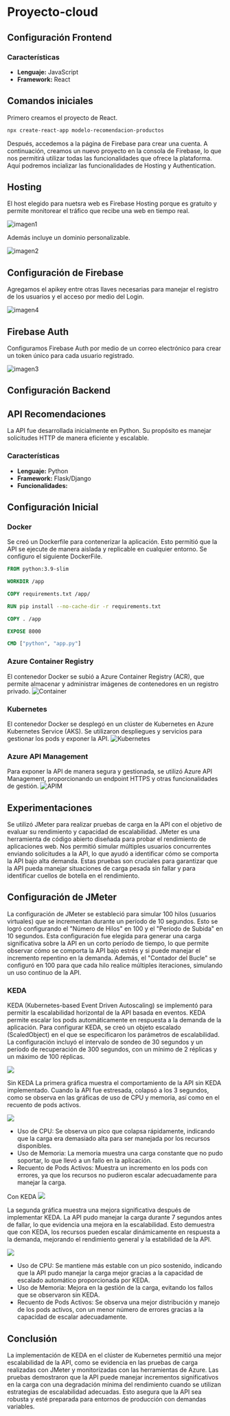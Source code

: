 # Proyecto-cloud
## Configuración Frontend
### Características
- **Lenguaje:** JavaScript
- **Framework:** React

## Comandos iniciales
Primero creamos el proyecto de React.

``` bash
npx create-react-app modelo-recomendacion-productos
```

Después, accedemos a la página de Firebase para crear una cuenta. A continuación, creamos un nuevo proyecto en la consola de Firebase, lo que nos permitirá utilizar todas las funcionalidades que ofrece la plataforma. Aquí podremos incializar las funcionalidades de Hosting y Authentication.

## Hosting
El host elegido para nuetsra web es Firebase Hosting porque es gratuito y permite monitorear el tráfico que recibe una web en tiempo real.

![imagen1](https://github.com/user-attachments/assets/7361b9bb-387b-47f7-939b-7bd442c78261)

Además incluye un dominio personalizable.

![imagen2](https://github.com/user-attachments/assets/4ceaeee5-2a45-46d0-9f12-1fee5780a529)

## Configuración de Firebase
Agregamos el apikey entre otras llaves necesarias para manejar el registro de los usuarios y el acceso por medio del Login.

![imagen4](https://github.com/user-attachments/assets/0e2789a7-5c39-451b-8404-1717ee2f71d2)

## Firebase Auth
Configuramos Firebase Auth por medio de un correo electrónico para crear un token único para cada usuario registrado.

![imagen3](https://github.com/user-attachments/assets/0f837312-fe63-4595-9cd5-58f2277a60c5)

## Configuración Backend
## API Recomendaciones
La API fue desarrollada inicialmente en Python. Su propósito es manejar solicitudes HTTP de manera eficiente y escalable.

### Características
- **Lenguaje:** Python
- **Framework:** Flask/Django 
- **Funcionalidades:**

## Configuración Inicial

### Docker
Se creó un Dockerfile para contenerizar la aplicación. Esto permitió que la API se ejecute de manera aislada y replicable en cualquier entorno. Se configuro el siguiente DockerFile.

```Dockerfile
FROM python:3.9-slim

WORKDIR /app

COPY requirements.txt /app/

RUN pip install --no-cache-dir -r requirements.txt

COPY . /app

EXPOSE 8000

CMD ["python", "app.py"]
```
### Azure Container Registry
El contenedor Docker se subió a Azure Container Registry (ACR), que permite almacenar y administrar imágenes de contenedores en un registro privado.
![Container](https://github.com/NicolasFG/Proyecto-cloud/blob/main/back/containerazure.PNG)

### Kubernetes 
El contenedor Docker se desplegó en un clúster de Kubernetes en Azure Kubernetes Service (AKS). Se utilizaron despliegues y servicios para gestionar los pods y exponer la API.
![Kubernetes](https://github.com/NicolasFG/Proyecto-cloud/blob/main/back/kubernetesazure.PNG)

### Azure API Management
Para exponer la API de manera segura y gestionada, se utilizó Azure API Management, proporcionando un endpoint HTTPS y otras funcionalidades de gestión.
![APIM](https://github.com/NicolasFG/Proyecto-cloud/blob/main/back/APIMazure.PNG)

## Experimentaciones
Se utilizó JMeter para realizar pruebas de carga en la API con el objetivo de evaluar su rendimiento y capacidad de escalabilidad. JMeter es una herramienta de código abierto diseñada para probar el rendimiento de aplicaciones web. Nos permitió simular múltiples usuarios concurrentes enviando solicitudes a la API, lo que ayudó a identificar cómo se comporta la API bajo alta demanda. Estas pruebas son cruciales para garantizar que la API pueda manejar situaciones de carga pesada sin fallar y para identificar cuellos de botella en el rendimiento.

## Configuración de JMeter
La configuración de JMeter se estableció para simular 100 hilos (usuarios virtuales) que se incrementan durante un período de 10 segundos. Esto se logró configurando el "Número de Hilos" en 100 y el "Período de Subida" en 10 segundos. Esta configuración fue elegida para generar una carga significativa sobre la API en un corto período de tiempo, lo que permite observar cómo se comporta la API bajo estrés y si puede manejar el incremento repentino en la demanda. Además, el "Contador del Bucle" se configuró en 100 para que cada hilo realice múltiples iteraciones, simulando un uso continuo de la API.

### KEDA
KEDA (Kubernetes-based Event Driven Autoscaling) se implementó para permitir la escalabilidad horizontal de la API basada en eventos. KEDA permite escalar los pods automáticamente en respuesta a la demanda de la aplicación. Para configurar KEDA, se creó un objeto escalado (ScaledObject) en el que se especificaron los parámetros de escalabilidad. La configuración incluyó el intervalo de sondeo de 30 segundos y un período de recuperación de 300 segundos, con un mínimo de 2 réplicas y un máximo de 100 réplicas. 


![](https://github.com/NicolasFG/Proyecto-cloud/blob/main/back/Jmeter1.PNG)



Sin KEDA
La primera gráfica muestra el comportamiento de la API sin KEDA implementado. Cuando la API fue estresada, colapsó a los 3 segundos, como se observa en las gráficas de uso de CPU y memoria, así como en el recuento de pods activos.

![](https://github.com/NicolasFG/Proyecto-cloud/blob/main/back/test1.1.PNG)

* Uso de CPU: Se observa un pico que colapsa rápidamente, indicando que la carga era demasiado alta para ser manejada por los recursos disponibles.
* Uso de Memoria: La memoria muestra una carga constante que no pudo soportar, lo que llevó a un fallo en la aplicación.
* Recuento de Pods Activos: Muestra un incremento en los pods con errores, ya que los recursos no pudieron escalar adecuadamente para manejar la carga.


Con KEDA
![](https://github.com/NicolasFG/Proyecto-cloud/blob/main/back/test2.PNG)

La segunda gráfica muestra una mejora significativa después de implementar KEDA. La API pudo manejar la carga durante 7 segundos antes de fallar, lo que evidencia una mejora en la escalabilidad. Esto demuestra que con KEDA, los recursos pueden escalar dinámicamente en respuesta a la demanda, mejorando el rendimiento general y la estabilidad de la API.

![](https://github.com/NicolasFG/Proyecto-cloud/blob/main/back/test2.2.PNG)

* Uso de CPU: Se mantiene más estable con un pico sostenido, indicando que la API pudo manejar la carga mejor gracias a la capacidad de escalado automático proporcionada por KEDA.
* Uso de Memoria: Mejora en la gestión de la carga, evitando los fallos que se observaron sin KEDA.
* Recuento de Pods Activos: Se observa una mejor distribución y manejo de los pods activos, con un menor número de errores gracias a la capacidad de escalar adecuadamente.

## Conclusión
La implementación de KEDA en el clúster de Kubernetes permitió una mejor escalabilidad de la API, como se evidencia en las pruebas de carga realizadas con JMeter y monitorizadas con las herramientas de Azure. Las pruebas demostraron que la API puede manejar incrementos significativos en la carga con una degradación mínima del rendimiento cuando se utilizan estrategias de escalabilidad adecuadas. Esto asegura que la API sea robusta y esté preparada para entornos de producción con demandas variables.







